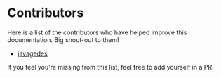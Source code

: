 # Contributors

Here is a list of the contributors who have helped improve this documentation. Big shout-out to
them!

- [javagedes](https://github.com/javagedes)

If you feel you're missing from this list, feel free to add yourself in a PR.
